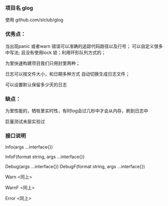 ### 项目名 glog
使用 github.com/slclub/glog

### 优秀点：
当出现panic 或者warn 错误可以准确的追踪代码路径以及行号；
可以自定义很多中写法; 且没有使用lock 锁；利用环形队列方式的；

为里快速构建项目我们只用封里两种；

日志可以按文件大小，和日期多种方式 自动切换生成日志文件； 

可以设置默认保留多少天的日志

### 缺点：
为里性能的，牺牲里实时性，有时log会过几秒中才会从内存，刷到日志中

巨量测试未层实验过

### 接口说明

Info(args ...interface{})

InfoF(format string, args ...interface{})

Debug(args ...interface{})
DebugF(format string, args ...interface{})


Warn  <同上>

WarnF <同上>

Error  <同上>

